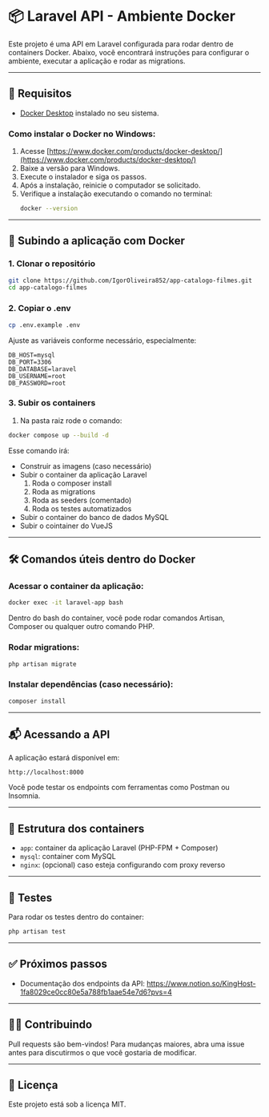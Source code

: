 
# 📦 Laravel API - Ambiente Docker

Este projeto é uma API em Laravel configurada para rodar dentro de containers Docker. Abaixo, você encontrará instruções para configurar o ambiente, executar a aplicação e rodar as migrations.

---

## 🐳 Requisitos

- [Docker Desktop](https://www.docker.com/products/docker-desktop/) instalado no seu sistema.

### Como instalar o Docker no Windows:

1. Acesse [https://www.docker.com/products/docker-desktop/](https://www.docker.com/products/docker-desktop/)
2. Baixe a versão para Windows.
3. Execute o instalador e siga os passos.
4. Após a instalação, reinicie o computador se solicitado.
5. Verifique a instalação executando o comando no terminal:
   ```bash
   docker --version
   ```

---

## 🚀 Subindo a aplicação com Docker

### 1. Clonar o repositório

```bash
git clone https://github.com/IgorOliveira852/app-catalogo-filmes.git
cd app-catalogo-filmes
```

### 2. Copiar o .env

```bash
cp .env.example .env
```

Ajuste as variáveis conforme necessário, especialmente:

```
DB_HOST=mysql
DB_PORT=3306
DB_DATABASE=laravel
DB_USERNAME=root
DB_PASSWORD=root
```

### 3. Subir os containers

1. Na pasta raiz rode o comando:
```bash
docker compose up --build -d
```

Esse comando irá:

- Construir as imagens (caso necessário)
- Subir o container da aplicação Laravel
   1. Roda o composer install
   2. Roda as migrations
   3. Roda as seeders (comentado)
   4. Roda os testes automatizados
- Subir o container do banco de dados MySQL
- Subir o cointainer do VueJS

---

## 🛠️ Comandos úteis dentro do Docker

### Acessar o container da aplicação:

```bash
docker exec -it laravel-app bash
```

Dentro do bash do container, você pode rodar comandos Artisan, Composer ou qualquer outro comando PHP.

### Rodar migrations:

```bash
php artisan migrate
```

### Instalar dependências (caso necessário):

```bash
composer install
```

---

## 📬 Acessando a API

A aplicação estará disponível em:

```
http://localhost:8000
```

Você pode testar os endpoints com ferramentas como Postman ou Insomnia.

---

## 📂 Estrutura dos containers

- `app`: container da aplicação Laravel (PHP-FPM + Composer)
- `mysql`: container com MySQL
- `nginx`: (opcional) caso esteja configurando com proxy reverso

---

## 🧪 Testes

Para rodar os testes dentro do container:

```bash
php artisan test
```

---

## ✅ Próximos passos

- Documentação dos endpoints da API: https://www.notion.so/KingHost-1fa8029ce0cc80e5a788fb1aae54e7d6?pvs=4

---

## 🧑‍💻 Contribuindo

Pull requests são bem-vindos! Para mudanças maiores, abra uma issue antes para discutirmos o que você gostaria de modificar.

---

## 📝 Licença

Este projeto está sob a licença MIT.
